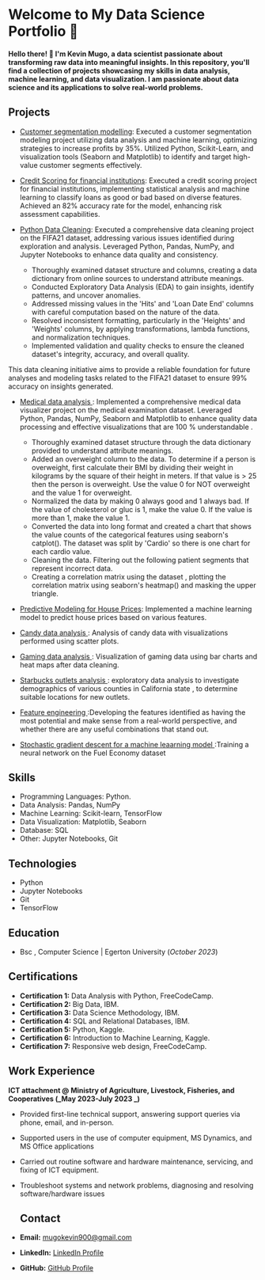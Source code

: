 # Welcome to My Data Science Portfolio 🚀

#### Hello there! 👋 I'm Kevin Mugo, a data scientist passionate about transforming raw data into meaningful insights. In this repository, you'll find a collection of projects showcasing my skills in data analysis, machine learning, and data visualization. I am passionate about data science and its applications to solve real-world problems.

## Projects
- [Customer segmentation modelling](https://github.com/anzykenya/Customer-Segmenation): Executed a customer segmentation modeling project utilizing data analysis and machine learning, optimizing strategies to increase profits by 35%. Utilized Python, Scikit-Learn, and 
visualization tools (Seaborn and Matplotlib) to identify and target high-value customer segments effectively.

- [Credit Scoring for financial institutions](https://github.com/anzykenya/Credit-scoring-Project): Executed a credit scoring project for financial institutions, implementing statistical analysis and machine learning to classify loans as good or bad based on diverse features. Achieved an 82% accuracy rate for the model, enhancing risk assessment capabilities.
  
- [Python Data Cleaning](https://github.com/anzykenya/Python_data_cleaning.): Executed a comprehensive data cleaning project on the FIFA21 dataset, addressing various issues identified during exploration and analysis. Leveraged Python, Pandas, NumPy, and Jupyter Notebooks to enhance data quality and consistency.

   - Thoroughly examined dataset structure and columns, creating a data dictionary from online sources to understand attribute meanings.
   - Conducted Exploratory Data Analysis (EDA) to gain insights, identify patterns, and uncover anomalies.
   - Addressed missing values in the 'Hits' and 'Loan Date End' columns with careful computation based on the nature of the data.
   - Resolved inconsistent formatting, particularly in the 'Heights' and 'Weights' columns, by applying transformations, lambda functions, and normalization techniques.
   - Implemented validation and quality checks to ensure the cleaned dataset's integrity, accuracy, and overall quality.
  
This data cleaning initiative aims to provide a reliable foundation for future analyses and modeling tasks related to the FIFA21 dataset to ensure 99% accuracy on insights generated.

- [Medical data  analysis  ](https://github.com/anzykenya/Medical-data-analysis): Implemented a comprehensive medical data visualizer project on the medical examination dataset. Leveraged Python, Pandas, NumPy, Seaborn and Matplotlib  to enhance quality data processing and effective visualizations that are 100 % understandable . 

   - Thoroughly examined dataset structure through the data dictionary provided to understand attribute meanings.
   - Added an overweight column to the data. To determine if a person is overweight, first calculate their BMI by dividing their weight in kilograms by the square of their height in 
     meters. If that value is > 25 then the person is overweight. Use the value 0 for NOT overweight and the value 1 for overweight.
   - Normalized the data by making 0 always good and 1 always bad. If the value of cholesterol or gluc is 1, make the value 0. If the value is more than 1, make the value 1.
   - Converted the data into long format and created a chart that shows the value counts of the categorical features using seaborn's catplot(). The dataset was split by 'Cardio' so there 
     is one chart for each cardio value.
   - Cleaning the data. Filtering out the following patient segments that represent incorrect data.
   - Creating a correlation matrix using the dataset , plotting the correlation matrix using seaborn's heatmap() and masking the upper triangle.
    

- [Predictive Modeling for House Prices](https://github.com/anzykenya/Housing_predictions-model): Implemented a machine learning model to predict house prices based on various features.
- [Candy data analysis ](https://github.com/anzykenya/Candy-data-analyis): Analysis of candy data with visualizations performed using scatter plots.
- [Gaming data analysis  ](https://github.com/anzykenya/Gaming-data-analysis): Visualization of gaming data using bar charts and heat maps after data cleaning.
- [Starbucks outlets analysis  ](https://github.com/anzykenya/Starbucks-Analysis): exploratory data analysis to investigate demographics of various counties in California state , to determine suitable locations for new outlets.
- [Feature engineering  ](https://github.com/anzykenya/Feature-engineering1):Developing the features identified as having the most potential and make sense from a real-world perspective, and whether there are any useful combinations that stand out.
- [Stochastic gradient descent for a machine leaarning model  ](https://github.com/anzykenya/SGD/blob/main/SGD.ipynb):Training a neural network on the Fuel Economy dataset
   

## Skills

- Programming Languages: Python.
- Data Analysis: Pandas, NumPy
- Machine Learning: Scikit-learn, TensorFlow
- Data Visualization: Matplotlib, Seaborn
- Database: SQL
- Other: Jupyter Notebooks, Git

## Technologies

- Python
- Jupyter Notebooks
- Git
- TensorFlow

## Education
- Bsc , Computer Science | Egerton University (_October 2023_)

## Certifications

- **Certification 1:** Data Analysis with Python, FreeCodeCamp.
- **Certification 2:** Big Data, IBM.
- **Certification 3:** Data Science Methodology, IBM.
- **Certification 4:** SQL and Relational Databases, IBM.
- **Certification 5:** Python, Kaggle.
- **Certification 6:** Introduction to Machine Learning, Kaggle.
- **Certification 7:** Responsive web design, FreeCodeCamp.
  

## Work Experience
**ICT attachment @ Ministry of Agriculture, Livestock, Fisheries, and Cooperatives  (_May 2023-July 2023  _)**
- Provided first-line technical support, answering support queries via phone, email, and in-person.  
- Supported users in the use of computer equipment, MS Dynamics, and MS Office applications
- Carried out routine software and hardware maintenance, servicing, and fixing of ICT equipment.
- Troubleshoot systems and network problems, diagnosing and resolving software/hardware issues

  ## Contact

- **Email:** mugokevin900@gmail.com
- **LinkedIn:** [LinkedIn Profile](https://www.linkedin.com/in/kevin-mugo-712b341bb/)
- **GitHub:** [GitHub Profile](https://github.com/anzykenya)


